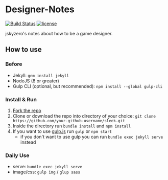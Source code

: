 # Designer-Notes

[![Build Status](https://travis-ci.com/jskyzero/Designer-Notes.svg?token=bb9bNFdxJEbTo2rrgfMi&branch=master)](https://travis-ci.com/jskyzero/Designer-Notes)
[![license](https://img.shields.io/github/license/mashape/apistatus.svg)](https://github.com/jskyzero/Designer-Notes)

jskyzero's notes about how to be a game designer.


## How to use

### Before
+ Jekyll: `gem install jekyll`
+ NodeJS (8 or greater)
+ Gulp CLI (optional, but recommended): `npm install --global gulp-cli`

### Install & Run

1. [Fork the repo](https://github.com/jskyzero/Designer-Notes/fork)
2. Clone or download the repo into directory of your choice: `git clone https://github.com/your-github-username/sleek.git`
3. Inside the directory run `bundle install` and `npm install`
4. If you want to use [gulp.js](https://gulpjs.com/) run `gulp` or `npm start`
    * if you don't want to use gulp you can run `bundle exec jekyll serve` instead

### Daily Use
+ serve: `bundle exec jekyll serve`
+ image/css: `gulp img` / `glup sass`
